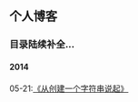 ## 个人博客
### 目录陆续补全...
#### 2014
05-21:[《从创建一个字符串说起》](http://imhaoran.wang/2014/05/21/%E4%BB%8E%E5%88%9B%E5%BB%BA%E4%B8%80%E4%B8%AA%E5%AD%97%E7%AC%A6%E4%B8%B2%E8%AF%B4%E8%B5%B7/)
